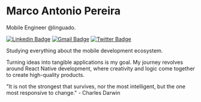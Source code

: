 # Marco Antonio Pereira

Mobile Engineer @linguado.

[![Linkedin Badge](https://img.shields.io/badge/LinkedIn-76777C?style=for-the-badge&logo=linkedin&logoColor=white)](https://www.linkedin.com/in/m4rcotoni/) 
[![Gmail Badge](https://img.shields.io/badge/Gmail-76777C?style=for-the-badge&logo=gmail&logoColor=white)](mailto:marco.pereiradoespiritosanto@gmail.com)
[![Twitter Badge](https://img.shields.io/badge/Instagram-76777C?style=for-the-badge&logo=instagram&logoColor=white)](https://www.instagram.com/m4rcotoni/) 

Studying everything about the mobile development ecosystem.

Turning ideas into tangible applications is my goal. My journey revolves around React Native development, where creativity and logic come together to create high-quality products.

"It is not the strongest that survives, nor the most intelligent, but the one most responsive to change." - Charles Darwin
